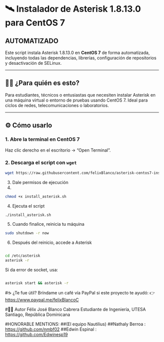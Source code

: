 # 🛰️ Instalador de Asterisk 1.8.13.0 para CentOS 7
## AUTOMATIZADO

Este script instala Asterisk 1.8.13.0 en **CentOS 7** de forma automatizada, incluyendo todas las dependencias, librerías, configuración de repositorios y desactivación de SELinux.

---

## 🧑‍💻 ¿Para quién es esto?

Para estudiantes, técnicos o entusiastas que necesiten instalar Asterisk en una máquina virtual o entorno de pruebas usando CentOS 7. Ideal para ciclos de redes, telecomunicaciones o laboratorios.

---

## ⚙️ Cómo usarlo

### 1. Abre la terminal en CentOS 7

Haz clic derecho en el escritorio → “Open Terminal”.

### 2. Descarga el script con `wget`

```bash
wget https://raw.githubusercontent.com/felixBlanco/asterisk-centos7-installer/main/install_asterisk.sh -O install_asterisk.sh
```
3. Dale permisos de ejecución
4. 
```bash
chmod +x install_asterisk.sh
```
4. Ejecuta el script
```bash
./install_asterisk.sh
```
5. Cuando finalice, reinicia tu máquina
```bash
sudo shutdown -r now
```
6. Después del reinicio, accede a Asterisk
```bash

cd /etc/asterisk
asterisk -r
```

Si da error de socket, usa:

```bash

asterisk start && asterisk -r
```

#☕ ¿Te fue útil?
Bríndame un café vía PayPal si este proyecto te ayudó:
👉 https://www.paypal.me/felixBlancoC

#🧑‍🔧 Autor
Félix José Blanco Cabrera
Estudiante de Ingeniería, UTESA
Santiago, República Dominicana

#HONORABLE MENTIONS:
##(El equipo Nautilius)
##Nathaly Berroa : https://github.com/nmbf02
##Edwin Espinal : https://github.com/Edwinesp19

